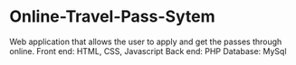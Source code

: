 # Online-Travel-Pass-Sytem
Web application that allows the user to apply and get the passes through online.
Front end: HTML, CSS, Javascript
Back end: PHP
Database: MySql
